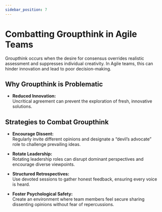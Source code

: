 ```yaml
---
sidebar_position: 7
---
```


# Combatting Groupthink in Agile Teams

Groupthink occurs when the desire for consensus overrides realistic assessment and suppresses individual creativity. In Agile teams, this can hinder innovation and lead to poor decision-making.

## Why Groupthink is Problematic

- **Reduced Innovation:**  
  Uncritical agreement can prevent the exploration of fresh, innovative solutions.

## Strategies to Combat Groupthink

- **Encourage Dissent:**  
  Regularly invite different opinions and designate a “devil’s advocate” role to challenge prevailing ideas.

- **Rotate Leadership:**  
  Rotating leadership roles can disrupt dominant perspectives and encourage diverse viewpoints.

- **Structured Retrospectives:**  
  Use devoted sessions to gather honest feedback, ensuring every voice is heard.

- **Foster Psychological Safety:**  
  Create an environment where team members feel secure sharing dissenting opinions without fear of repercussions.

